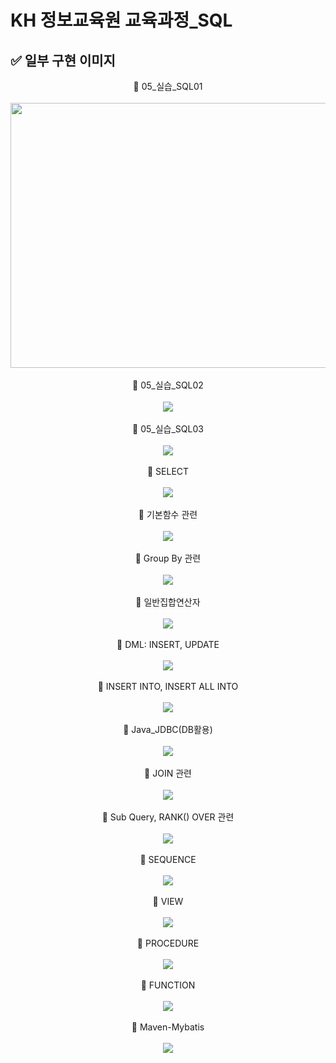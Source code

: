 # KH 정보교육원 교육과정_SQL

## ✅ 일부 구현 이미지

<div align="center">
 <div>🔶 05_실습_SQL01</div><br>
 <img width="800px" height="424px;" src="https://user-images.githubusercontent.com/115056845/235453070-c4bab35c-b51e-4bc8-b2ab-296cbae5b961.gif">
</div><br>
<div align="center">
 <div>🔶 05_실습_SQL02</div><br>
 <img src="https://user-images.githubusercontent.com/115056845/235453077-beda2702-98f4-411f-a72e-10008bf1faa5.gif">
</div><br>
<div align="center">
 <div>🔶 05_실습_SQL03</div><br>
 <img src="https://user-images.githubusercontent.com/115056845/235453078-62a13f4c-6413-415f-b59c-55453775ee0a.gif">
</div><br>
<div align="center">
 <div>🔶 SELECT</div><br>
 <img src="https://user-images.githubusercontent.com/115056845/235309278-31e78dd2-ebb9-4bc3-a858-19ad1c3637f3.gif">
</div><br>
<div align="center">
 <div>🔶 기본함수 관련</div><br>
 <img src="https://user-images.githubusercontent.com/115056845/235310841-9ed1a94c-fa8d-46e5-9122-eee34bd89f76.gif">
</div><br>
<div align="center">
 <div>🔶 Group By 관련</div><br>
 <img src="https://user-images.githubusercontent.com/115056845/235310507-61d3c66e-9fda-42f7-a2be-f88e8156637b.gif">
</div><br>
<div align="center">
 <div>🔶 일반집합연산자</div><br>
 <img src="https://user-images.githubusercontent.com/115056845/235310973-1581d9fb-c7bf-488f-be51-984c45d36eef.gif">
</div><br>
<div align="center">
 <div>🔶 DML: INSERT, UPDATE</div><br>
 <img src="https://user-images.githubusercontent.com/115056845/235311207-c0055239-3ca0-4b7b-b352-91bbaa564cb0.gif">
</div><br>
<div align="center">
 <div>🔶 INSERT INTO, INSERT ALL INTO</div><br>
 <img src="https://user-images.githubusercontent.com/115056845/235311331-647724d5-c279-4e74-b855-9956a3afaffc.gif">
</div><br>
<div align="center">
 <div>🔶 Java_JDBC(DB활용)</div><br>
 <img src="https://user-images.githubusercontent.com/115056845/235312168-037f621e-14be-4ee4-a99c-31777b68d303.gif">
</div><br>
<div align="center">
 <div>🔶 JOIN 관련</div><br>
 <img src="https://user-images.githubusercontent.com/115056845/235312278-1eb4a422-daef-4aba-b42e-95ec0a1b19cd.gif">
</div><br>
<div align="center">
 <div>🔶 Sub Query, RANK() OVER 관련</div><br>
 <img src="https://user-images.githubusercontent.com/115056845/235312513-a8bf31ab-b064-4e92-96f1-ddeebdb0f7a9.gif">
</div><br>
<div align="center">
 <div>🔶 SEQUENCE</div><br>
 <img src="https://user-images.githubusercontent.com/115056845/235312902-d9824984-3a27-4542-a3dc-2eb1ad9b13f2.gif">
</div><br>
<div align="center">
 <div>🔶 VIEW</div><br>
 <img src="https://user-images.githubusercontent.com/115056845/235313034-edbc093a-8f5f-4e5c-8616-0faad4bbfbba.gif">
</div><br>
<div align="center">
 <div>🔶 PROCEDURE</div><br>
 <img src="https://user-images.githubusercontent.com/115056845/235314431-2e834eeb-9f22-400a-9c90-cee8478e1afb.gif">
</div><br>
<div align="center">
 <div>🔶 FUNCTION</div><br>
 <img src="https://user-images.githubusercontent.com/115056845/235314551-37fedc3b-497e-48bf-b6f2-d1c769a238cc.gif">
</div><br>
<div align="center">
 <div>🔶 Maven-Mybatis</div><br>
 <img src="https://user-images.githubusercontent.com/115056845/235331397-0d490756-8b28-4513-a8b4-c5158d134d1e.gif">
</div><br>
